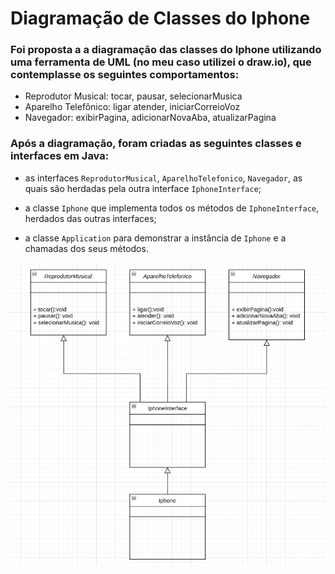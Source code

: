 # Diagramação de Classes do Iphone

### Foi proposta a a diagramação das classes do Iphone utilizando uma ferramenta de UML (no meu caso utilizei o draw.io), que contemplasse os seguintes comportamentos:

- Reprodutor Musical: tocar, pausar, selecionarMusica
- Aparelho Telefônico: ligar atender, iniciarCorreioVoz
- Navegador: exibirPagina, adicionarNovaAba, atualizarPagina

### Após a diagramação, foram criadas as seguintes classes e interfaces em Java: 

- as interfaces `ReprodutorMusical`, `AparelhoTelefonico`, `Navegador`, as quais são herdadas pela outra interface `IphoneInterface`;

- a classe `Iphone` que implementa todos os métodos de `IphoneInterface`, herdados das outras interfaces;

- a classe `Application` para demonstrar a instância de `Iphone` e a chamadas dos seus métodos.  

![diagrama-classe-iphone.png](diagrama-classe-iphone.png) 

